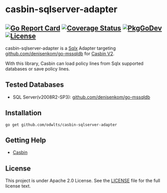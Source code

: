 # casbin-sqlserver-adapter

[![Go Report Card](https://goreportcard.com/badge/github.com/odwlts/casbin-sqlserver-adapter)](https://goreportcard.com/report/github.com/odwlts/casbin-sqlserver-adapter)
[![Coverage Status](https://coveralls.io/repos/github/odwlts/casbin-sqlserver-adapter/badge.svg?branch=master)](https://coveralls.io/github/odwlts/casbin-sqlserver-adapter?branch=master)
[![PkgGoDev](https://pkg.go.dev/badge/github.com/odwlts/casbin-sqlserver-adapter)](https://pkg.go.dev/github.com/odwlts/casbin-sqlserver-adapter)
[![License](https://img.shields.io/badge/License-Apache%202.0-blue.svg)](LICENSE)
---

casbin-sqlserver-adapter is a [Sqlx](https://github.com/jmoiron/sqlx) Adapter targeting [github.com/denisenkom/go-mssqldb](https://github.com/denisenkom/go-mssqldb) for [Casbin V2](https://github.com/casbin/casbin). 

With this library, Casbin can load policy lines from Sqlx supported databases or save policy lines.


## Tested Databases
- SQL Server(v2008R2-SP3): [github.com/denisenkom/go-mssqldb](https://github.com/denisenkom/go-mssqldb)

## Installation

	go get github.com/odwlts/casbin-sqlserver-adapter

## Getting Help

- [Casbin](https://github.com/casbin/casbin)


## License

This project is under Apache 2.0 License. See the [LICENSE](LICENSE) file for the full license text.
